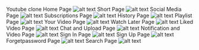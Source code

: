 Youtube clone 
Home Page
![alt text](Images/homePage.png)
Short Page
![alt text](Images/shortPage.png)
Social Media Page
![alt text](Images/socialMediaPage.png)
Subscriptions Page
![alt text](Images/subscriptionsPage.png)
History Page
![alt text](Images/historyPage.png)
Playlist Page
![alt text](Images/playlistPage.png)
Your Video Page
![alt text](Images/yourVideoPage.png)
Watch Later Page
![alt text](Images/watchLaterPage.png)
Liked Video Page
![alt text](Images/likedVideoPage.png)
Chat and Upload Page
![alt text](Images/ChatAndUploadPage.png)
Notification and Video Page
![alt text](Images/NotificationAndVideoPage.png)
Sign In Page
![alt text](Images/signInPage.png)
Sign Up Page
![alt text](Images/signUpPage.png)
Forgetpassword Page
![alt text](Images/forgetPassPage.png)
Search Page
![alt text](Images/searchPage.png)